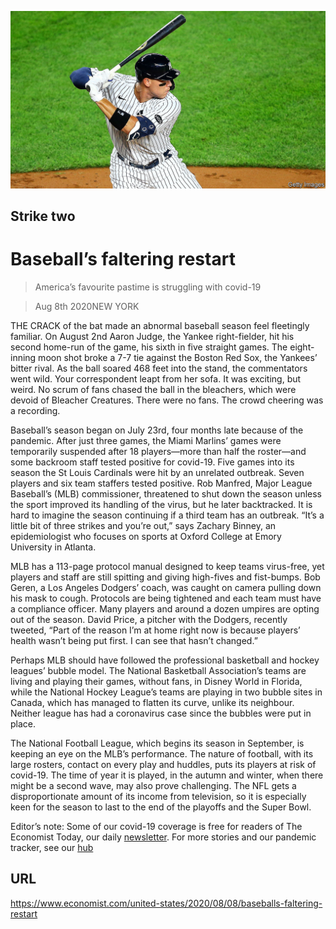 ![](./images/20200808_USP007_0.jpg)

## Strike two

# Baseball’s faltering restart

> America’s favourite pastime is struggling with covid-19

> Aug 8th 2020NEW YORK

THE CRACK of the bat made an abnormal baseball season feel fleetingly familiar. On August 2nd Aaron Judge, the Yankee right-fielder, hit his second home-run of the game, his sixth in five straight games. The eight-inning moon shot broke a 7-7 tie against the Boston Red Sox, the Yankees’ bitter rival. As the ball soared 468 feet into the stand, the commentators went wild. Your correspondent leapt from her sofa. It was exciting, but weird. No scrum of fans chased the ball in the bleachers, which were devoid of Bleacher Creatures. There were no fans. The crowd cheering was a recording.

Baseball’s season began on July 23rd, four months late because of the pandemic. After just three games, the Miami Marlins’ games were temporarily suspended after 18 players—more than half the roster—and some backroom staff tested positive for covid-19. Five games into its season the St Louis Cardinals were hit by an unrelated outbreak. Seven players and six team staffers tested positive. Rob Manfred, Major League Baseball’s (MLB) commissioner, threatened to shut down the season unless the sport improved its handling of the virus, but he later backtracked. It is hard to imagine the season continuing if a third team has an outbreak. “It’s a little bit of three strikes and you’re out,” says Zachary Binney, an epidemiologist who focuses on sports at Oxford College at Emory University in Atlanta.

MLB has a 113-page protocol manual designed to keep teams virus-free, yet players and staff are still spitting and giving high-fives and fist-bumps. Bob Geren, a Los Angeles Dodgers’ coach, was caught on camera pulling down his mask to cough. Protocols are being tightened and each team must have a compliance officer. Many players and around a dozen umpires are opting out of the season. David Price, a pitcher with the Dodgers, recently tweeted, “Part of the reason I’m at home right now is because players’ health wasn’t being put first. I can see that hasn’t changed.”

Perhaps MLB should have followed the professional basketball and hockey leagues’ bubble model. The National Basketball Association’s teams are living and playing their games, without fans, in Disney World in Florida, while the National Hockey League’s teams are playing in two bubble sites in Canada, which has managed to flatten its curve, unlike its neighbour. Neither league has had a coronavirus case since the bubbles were put in place.

The National Football League, which begins its season in September, is keeping an eye on the MLB’s performance. The nature of football, with its large rosters, contact on every play and huddles, puts its players at risk of covid-19. The time of year it is played, in the autumn and winter, when there might be a second wave, may also prove challenging. The NFL gets a disproportionate amount of its income from television, so it is especially keen for the season to last to the end of the playoffs and the Super Bowl.

Editor’s note: Some of our covid-19 coverage is free for readers of The Economist Today, our daily [newsletter](https://www.economist.com/https://my.economist.com/user#newsletter). For more stories and our pandemic tracker, see our [hub](https://www.economist.com//news/2020/03/11/the-economists-coverage-of-the-coronavirus)

## URL

https://www.economist.com/united-states/2020/08/08/baseballs-faltering-restart
